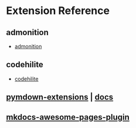 # Extension Reference

## admonition

* [admonition](https://squidfunk.github.io/mkdocs-material/extensions/admonition/)

## codehilite

* [codehilite](https://squidfunk.github.io/mkdocs-material/extensions/codehilite/)

## [pymdown-extensions](https://facelessuser.github.io/pymdown-extensions/) | [docs](https://facelessuser.github.io/pymdown-extensions/)

## [mkdocs-awesome-pages-plugin](https://github.com/lukasgeiter/mkdocs-awesome-pages-plugin/)
